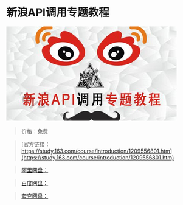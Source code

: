 # 新浪API调用专题教程

![img](../../../assets/study163/free/9ca1e3b8c2c1417ea596d256f4912106.jpg)

> 价格：免费

> [官方链接：https://study.163.com/course/introduction/1209556801.htm](https://study.163.com/course/introduction/1209556801.htm)

> [阿里网盘：]()

> [百度网盘：]()

> [夸克网盘：]()
